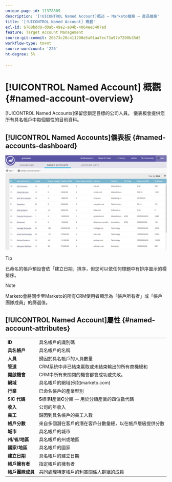 ```yaml
---
unique-page-id: 11378809
description: '[!UICONTROL Named Account]概述 — Marketo檔案 — 產品檔案'
title: '[!UICONTROL Named Account] 概觀'
exl-id: 6708bdd8-d0ab-49a2-a04b-4064ee5407ed
feature: Target Account Management
source-git-commit: 26573c20c411208e5a01aa7ec73a97e7208b35d5
workflow-type: tm+mt
source-wordcount: '226'
ht-degree: 5%

---
```


# [!UICONTROL Named Account] 概觀 {#named-account-overview}

[!UICONTROL Named Accounts]保留您鎖定目標的公司人員。 儀表板會提供您所有具名帳戶中每個屬性的目前資料。

## [!UICONTROL Named Accounts]儀表板 {#named-accounts-dashboard}

![](assets/one.png)

>[!TIP]
>
>已命名的帳戶預設會依「建立日期」排序，但您可以依任何標題中有排序圖示的欄排序。

>[!NOTE]
>
>Marketo會將同步至Marketo的所有CRM使用者顯示為「帳戶所有者」或「帳戶團隊成員」的篩選值。

## [!UICONTROL Named Account]屬性 {#named-account-attributes}

<table>
 <tbody>
  <tr>
   <td><strong><span class="uicontrol">ID</span></strong></td>
   <td>具名帳戶的識別碼</td>
  </tr>
  <tr>
   <td><strong><span class="uicontrol">具名帳戶</span></strong></td>
   <td>具名帳戶的名稱</td>
  </tr>
  <tr>
   <td><strong><span class="uicontrol">人員</span></strong></td>
   <td>歸因於具名帳戶的人員數量</td>
  </tr>
  <tr>
   <td><strong><span class="uicontrol">管道</span></strong></td>
   <td>CRM系統中非已結束贏取或未結束輸出的所有商機總和</td>
  </tr>
  <tr>
   <td><strong><span class="uicontrol">開啟機會</span></strong></td>
   <td>CRM中所有未關閉的機會都會成功或失敗。</td>
  </tr>
  <tr>
   <td><strong><span class="uicontrol">網域</span></strong></td>
   <td>具名帳戶的網域(例如marketo.com)</td>
  </tr>
  <tr>
   <td><strong><span class="uicontrol">行業</span></strong></td>
   <td>已命名帳戶的產業型別</td>
  </tr>
  <tr>
   <td><strong><span class="uicontrol">SIC 代碼</span></strong></td>
   <td><span><strong>S</strong>標準<strong>I</strong>產業<strong>C</strong>分類 — 用於分類產業的四位數代碼<br></span></td>
  </tr>
  <tr>
   <td><strong><span class="uicontrol">收入</span></strong></td>
   <td>公司的年收入</td>
  </tr>
  <tr>
   <td><strong><span class="uicontrol">員工</span></strong></td>
   <td>歸因到具名帳戶的員工人數</td>
  </tr>
  <tr>
   <td colspan="1"><strong><span class="uicontrol">帳戶分數</span></strong></td>
   <td colspan="1">來自多個潛在客戶的潛在客戶分數彙總，以在帳戶層級提供分數</td>
  </tr>
  <tr>
   <td colspan="1"><strong><span class="uicontrol">城市</span></strong></td>
   <td colspan="1">具名帳戶的城市</td>
  </tr>
  <tr>
   <td colspan="1"><strong><span class="uicontrol">州/省/地區</span></strong></td>
   <td colspan="1">具名帳戶的州或地區</td>
  </tr>
  <tr>
   <td colspan="1"><strong><span class="uicontrol">國家/地區</span></strong></td>
   <td colspan="1">具名帳戶的國家</td>
  </tr>
  <tr>
   <td colspan="1"><strong><span class="uicontrol">建立日期</span></strong></td>
   <td colspan="1">具名帳戶的建立日期</td>
  </tr>
  <tr>
   <td colspan="1"><strong><span class="uicontrol">帳戶擁有者</span></strong></td>
   <td colspan="1">指定帳戶的擁有者</td>
  </tr>
  <tr>
   <td colspan="1"><strong><span class="uicontrol">帳戶團隊成員</span></strong></td>
   <td colspan="1">共同處理特定帳戶的利害關係人群組的成員</td>
  </tr>
 </tbody>
</table>
